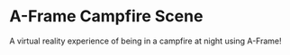 # A-Frame Campfire Scene
 A virtual reality experience of being in a campfire at night using A-Frame!

